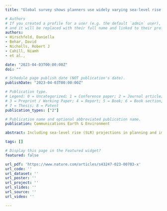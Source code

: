 ```yaml
---
title: "Global survey shows planners use widely varying sea-level rise projections for coastal adaptation"

# Authors
# If you created a profile for a user (e.g. the default `admin` user), write the username (folder name) here 
# and it will be replaced with their full name and linked to their profile.
authors:
- Hirschfeld, Daniella
- Behar, David
- Nicholls, Robert J
- Cahill, Niamh 
- et al.,

date: "2023-04-03T00:00:00Z"
doi: ""

# Schedule page publish date (NOT publication's date).
publishDate: "2023-04-03T00:00:00Z"

# Publication type.
# Legend: 0 = Uncategorized; 1 = Conference paper; 2 = Journal article;
# 3 = Preprint / Working Paper; 4 = Report; 5 = Book; 6 = Book section;
# 7 = Thesis; 8 = Patent
publication_types: ["2"]

# Publication name and optional abbreviated publication name.
publication: Communications Earth & Environment

abstract: Including sea-level rise (SLR) projections in planning and implementing coastal adaptation is crucial. Here we analyze the first global survey on the use of SLR projections for 2050 and 2100. Two-hundred and fifty-three coastal practitioners engaged in adaptation/planning from 49 countries provided complete answers to the survey which was distributed in nine languages - Arabic, Chinese, English, French, Hebrew, Japanese, Korean, Portuguese and Spanish. While recognition of the threat of SLR is almost universal, only 72% of respondents currently utilize SLR projections. Generally, developing countries have lower levels of utilization. There is no global standard in the use of SLR projections: for locations using a standard data structure, 53% are planning using a single projection, while the remainder are using multiple projections, with 13% considering a low-probability high-end scenario. Countries with... 

tags: []

# Display this page in the Featured widget?
featured: false

url_pdf: 'https://www.nature.com/articles/s43247-023-00703-x'
url_code: ''
url_dataset: ''
url_poster: ''
url_project: ''
url_slides: ''
url_source: ''
url_video: ''

---
```

